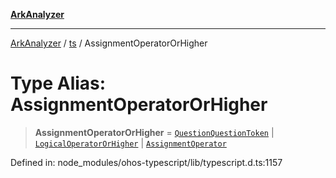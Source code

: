 [**ArkAnalyzer**](../../../../README.md)

***

[ArkAnalyzer](../../../../globals.md) / [ts](../README.md) / AssignmentOperatorOrHigher

# Type Alias: AssignmentOperatorOrHigher

> **AssignmentOperatorOrHigher** = [`QuestionQuestionToken`](../enumerations/SyntaxKind.md#questionquestiontoken) \| [`LogicalOperatorOrHigher`](LogicalOperatorOrHigher.md) \| [`AssignmentOperator`](AssignmentOperator.md)

Defined in: node\_modules/ohos-typescript/lib/typescript.d.ts:1157
